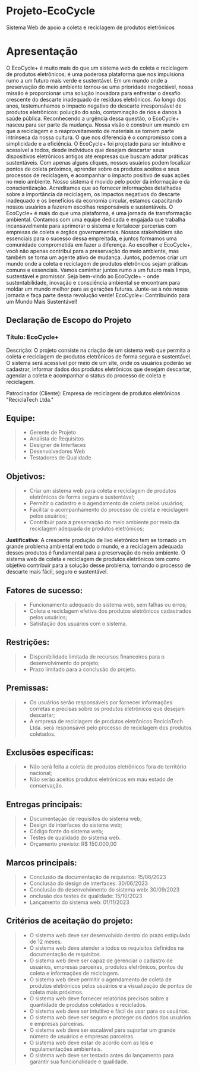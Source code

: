 # Projeto-EcoCycle
Sistema Web de apoio a coleta e reciclagem de produtos eletrônicos

# Apresentação
O EcoCycle+ é muito mais do que um sistema web de coleta e reciclagem de produtos eletrônicos; é uma poderosa plataforma que nos impulsiona rumo a um futuro mais verde e sustentável. Em um mundo onde a preservação do meio ambiente tornou-se uma prioridade inegociável, nossa missão é proporcionar uma solução inovadora para enfrentar o desafio crescente do descarte inadequado de resíduos eletrônicos.
Ao longo dos anos, testemunhamos o impacto negativo do descarte irresponsável de produtos eletrônicos: poluição do solo, contaminação de rios e danos à saúde pública. Reconhecendo a urgência dessa questão, o EcoCycle+ nasceu para ser parte da mudança. Nossa visão é construir um mundo em que a reciclagem e o reaproveitamento de materiais se tornem parte intrínseca da nossa cultura.
O que nos diferencia é o compromisso com a simplicidade e a eficiência. O EcoCycle+ foi projetado para ser intuitivo e acessível a todos, desde indivíduos que desejam descartar seus dispositivos eletrônicos antigos até empresas que buscam adotar práticas sustentáveis. Com apenas alguns cliques, nossos usuários podem localizar pontos de coleta próximos, aprender sobre os produtos aceitos e seus processos de reciclagem, e acompanhar o impacto positivo de suas ações no meio ambiente.
Nosso sistema é movido pelo poder da informação e da conscientização. Acreditamos que ao fornecer informações detalhadas sobre a importância da reciclagem, os impactos negativos do descarte inadequado e os benefícios da economia circular, estamos capacitando nossos usuários a fazerem escolhas responsáveis e sustentáveis. O EcoCycle+ é mais do que uma plataforma, é uma jornada de transformação ambiental.
Contamos com uma equipe dedicada e engajada que trabalha incansavelmente para aprimorar o sistema e fortalecer parcerias com empresas de coleta e órgãos governamentais. Nossos stakeholders são essenciais para o sucesso dessa empreitada, e juntos formamos uma comunidade comprometida em fazer a diferença.
Ao escolher o EcoCycle+, você não apenas contribui para a preservação do meio ambiente, mas também se torna um agente ativo de mudança. Juntos, podemos criar um mundo onde a coleta e reciclagem de produtos eletrônicos sejam práticas comuns e essenciais. Vamos caminhar juntos rumo a um futuro mais limpo, sustentável e promissor.
Seja bem-vindo ao EcoCycle+ - onde sustentabilidade, inovação e consciência ambiental se encontram para moldar um mundo melhor para as gerações futuras. Junte-se a nós nessa jornada e faça parte dessa revolução verde!
EcoCycle+: Contribuindo para um Mundo Mais Sustentável!


## Declaração de Escopo do Projeto 
### Título: EcoCycle+
Descrição: O projeto consiste na criação de um sistema web que permita a coleta e reciclagem de produtos eletrônicos de forma segura e sustentável. O sistema será acessível por meio de um site, onde os usuários poderão se cadastrar, informar dados dos produtos eletrônicos que desejam descartar, agendar a coleta e acompanhar o status do processo de coleta e reciclagem.

Patrocinador (Cliente): Empresa de reciclagem de produtos eletrônicos "ReciclaTech Ltda."

## Equipe:
> - Gerente de Projeto
> - Analista de Requisitos
> - Designer de Interfaces
> - Desenvolvedores Web
> - Testadores de Qualidade

## Objetivos:
> - Criar um sistema web para coleta e reciclagem de produtos eletrônicos de forma segura e sustentável;
> - Permitir o cadastro e o agendamento de coleta pelos usuários;
> - Facilitar o acompanhamento do processo de coleta e reciclagem pelos usuários;
> - Contribuir para a preservação do meio ambiente por meio da reciclagem adequada de produtos eletrônicos;

**Justificativa**: A crescente produção de lixo eletrônico tem se tornado um grande problema ambiental em todo o mundo, e a reciclagem adequada desses produtos é fundamental para a preservação do meio ambiente. O sistema web de coleta e reciclagem de produtos eletrônicos tem como objetivo contribuir para a solução desse problema, tornando o processo de descarte mais fácil, seguro e sustentável.

## Fatores de sucesso:
> - Funcionamento adequado do sistema web, sem falhas ou erros;
> - Coleta e reciclagem efetiva dos produtos eletrônicos cadastrados pelos usuários;
> - Satisfação dos usuários com o sistema.



## Restrições:
> - Disponibilidade limitada de recursos financeiros para o desenvolvimento do projeto;
> - Prazo limitado para a conclusão do projeto.

## Premissas:
> - Os usuários serão responsáveis por fornecer informações corretas e precisas sobre os produtos eletrônicos que desejam descartar;
> - A empresa de reciclagem de produtos eletrônicos ReciclaTech Ltda. será responsável pelo processo de reciclagem dos produtos coletados.

## Exclusões específicas:
> - Não será feita a coleta de produtos eletrônicos fora do território nacional;
> - Não serão aceitos produtos eletrônicos em mau estado de conservação.

## Entregas principais:
> - Documentação de requisitos do sistema web;
> - Design de interfaces do sistema web;
> - Código fonte do sistema web;
> - Testes de qualidade do sistema web.
> - Orçamento previsto: R$ 150.000,00

## Marcos principais:
> - Conclusão da documentação de requisitos: 15/06/2023
> - Conclusão do design de interfaces: 30/06/2023
> - Conclusão do desenvolvimento do sistema web: 30/09/2023
> - onclusão dos testes de qualidade: 15/10/2023
> - Lançamento do sistema web: 01/11/2023

## Critérios de aceitação do projeto:
> - O sistema web deve ser desenvolvido dentro do prazo estipulado de 12 meses.
> - O sistema web deve atender a todos os requisitos definidos na documentação de requisitos.
> - O sistema web deve ser capaz de gerenciar o cadastro de usuários, empresas parceiras, produtos eletrônicos, pontos de coleta e informações de reciclagem.
> - O sistema web deve permitir o agendamento de coleta de produtos eletrônicos pelos usuários e a visualização de pontos de coleta mais próximos.
> - O sistema web deve fornecer relatórios precisos sobre a quantidade de produtos coletados e reciclados.
> - O sistema web deve ser intuitivo e fácil de usar para os usuários.
> - O sistema web deve ser seguro e proteger os dados dos usuários e empresas parceiras.
> - O sistema web deve ser escalável para suportar um grande número de usuários e empresas parceiras.
> - O sistema web deve estar de acordo com as leis e regulamentações ambientais.
> - O sistema web deve ser testado antes do lançamento para garantir sua funcionalidade e qualidade.


